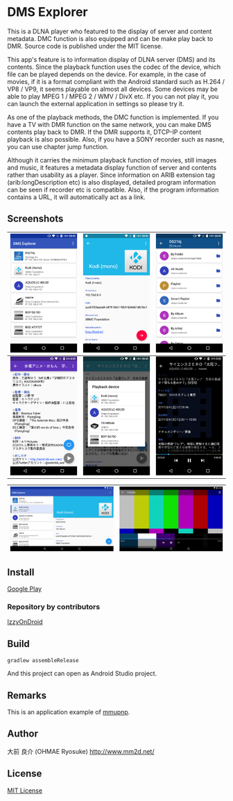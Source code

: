# DMS Explorer
This is a DLNA player who featured to the display of server and content metadata. DMC function is also equipped and can be make play back to DMR. Source code is published under the MIT license.

This app's feature is to information display of DLNA server (DMS) and its contents.
Since the playback function uses the codec of the device, which file can be played depends on the device.
For example, in the case of movies,
if it is a format compliant with the Android standard such as H.264 / VP8 / VP9, it seems playable on almost all devices.
Some devices may be able to play MPEG 1 / MPEG 2 / WMV / DivX etc.
If you can not play it, you can launch the external application in settings so please try it.

As one of the playback methods, the DMC function is implemented.
If you have a TV with DMR function on the same network, you can make DMS contents play back to DMR.
If the DMR supports it, DTCP-IP content playback is also possible.
Also, if you have a SONY recorder such as nasne, you can use chapter jump function.

Although it carries the minimum playback function of movies, still images and music,
it features a metadata display function of server and contents rather than usability as a player.
Since information on ARIB extension tag (arib:longDescription etc) is also displayed,
detailed program information can be seen if recorder etc is compatible.
Also, if the program information contains a URL, it will automatically act as a link.

## Screenshots

|![](docs/img/1.png)|![](docs/img/2.png)|![](docs/img/3.png)|
|-|-|-|
|![](docs/img/4.png)|![](docs/img/5.png)|![](docs/img/6.png)|

|![](docs/img/7.png)|![](docs/img/8.png)|
|-|-|

## Install
[Google Play](https://play.google.com/store/apps/details?id=net.mm2d.dmsexplorer)

### Repository by contributors
[IzzyOnDroid](https://apt.izzysoft.de/fdroid/index/apk/net.mm2d.dmsexplorer)

## Build
```
gradlew assembleRelease
```
And this project can open as Android Studio project.

## Remarks
This is an application example of [mmupnp](https://github.com/ohmae/mmupnp).

## Author
大前 良介 (OHMAE Ryosuke)
http://www.mm2d.net/

## License
[MIT License](./LICENSE)
